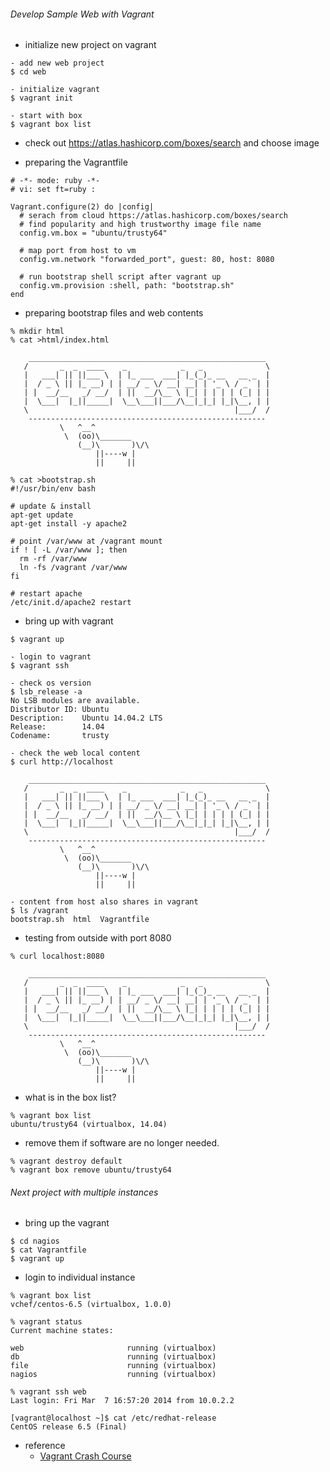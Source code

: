 ###### Develop Sample Web with Vagrant
* initialize new project on vagrant
```
- add new web project
$ cd web

- initialize vagrant
$ vagrant init

- start with box
$ vagrant box list
```

* check out https://atlas.hashicorp.com/boxes/search and choose image

* preparing the Vagrantfile
```
# -*- mode: ruby -*-
# vi: set ft=ruby :

Vagrant.configure(2) do |config|
  # serach from cloud https://atlas.hashicorp.com/boxes/search
  # find popularity and high trustworthy image file name
  config.vm.box = "ubuntu/trusty64"

  # map port from host to vm
  config.vm.network "forwarded_port", guest: 80, host: 8080

  # run bootstrap shell script after vagrant up
  config.vm.provision :shell, path: "bootstrap.sh"
end
```

* preparing bootstrap files and web contents
```
% mkdir html
% cat >html/index.html

    _____________________________________________________
   /       _  _  ____    _            _   _              \
   |   ___| || ||___ \  | |_ ___  ___| |_(_)_ __   __ _  |
   |  / _ \ || |_ __) | | __/ _ \/ __| __| | '_ \ / _` | |
   | |  __/__   _/ __/  | ||  __/\__ \ |_| | | | | (_| | |
   |  \___|  |_||_____|  \__\___||___/\__|_|_| |_|\__, | |
   \                                              |___/  /
    -----------------------------------------------------
           \   ^__^
            \  (oo)\_______
               (__)\       )\/\
                   ||----w |
                   ||     ||

% cat >bootstrap.sh
#!/usr/bin/env bash

# update & install
apt-get update
apt-get install -y apache2

# point /var/www at /vagrant mount
if ! [ -L /var/www ]; then
  rm -rf /var/www
  ln -fs /vagrant /var/www
fi

# restart apache
/etc/init.d/apache2 restart
```

* bring up with vagrant
```
$ vagrant up

- login to vagrant
$ vagrant ssh

- check os version
$ lsb_release -a
No LSB modules are available.
Distributor ID: Ubuntu
Description:    Ubuntu 14.04.2 LTS
Release:        14.04
Codename:       trusty

- check the web local content
$ curl http://localhost

    _____________________________________________________
   /       _  _  ____    _            _   _              \
   |   ___| || ||___ \  | |_ ___  ___| |_(_)_ __   __ _  |
   |  / _ \ || |_ __) | | __/ _ \/ __| __| | '_ \ / _` | |
   | |  __/__   _/ __/  | ||  __/\__ \ |_| | | | | (_| | |
   |  \___|  |_||_____|  \__\___||___/\__|_|_| |_|\__, | |
   \                                              |___/  /
    -----------------------------------------------------
           \   ^__^
            \  (oo)\_______
               (__)\       )\/\
                   ||----w |
                   ||     ||

- content from host also shares in vagrant
$ ls /vagrant
bootstrap.sh  html  Vagrantfile
```

- testing from outside with port 8080
```
% curl localhost:8080

    _____________________________________________________
   /       _  _  ____    _            _   _              \
   |   ___| || ||___ \  | |_ ___  ___| |_(_)_ __   __ _  |
   |  / _ \ || |_ __) | | __/ _ \/ __| __| | '_ \ / _` | |
   | |  __/__   _/ __/  | ||  __/\__ \ |_| | | | | (_| | |
   |  \___|  |_||_____|  \__\___||___/\__|_|_| |_|\__, | |
   \                                              |___/  /
    -----------------------------------------------------
           \   ^__^
            \  (oo)\_______
               (__)\       )\/\
                   ||----w |
                   ||     ||
```

* what is in the box list?
```
% vagrant box list
ubuntu/trusty64 (virtualbox, 14.04)
```

* remove them if software are no longer needed.
```
% vagrant destroy default
% vagrant box remove ubuntu/trusty64
```

###### Next project with multiple instances
* bring up the vagrant
```
$ cd nagios
$ cat Vagrantfile
$ vagrant up
```

* login to individual instance
```
% vagrant box list
vchef/centos-6.5 (virtualbox, 1.0.0)

% vagrant status
Current machine states:

web                       running (virtualbox)
db                        running (virtualbox)
file                      running (virtualbox)
nagios                    running (virtualbox)

% vagrant ssh web
Last login: Fri Mar  7 16:57:20 2014 from 10.0.2.2

[vagrant@localhost ~]$ cat /etc/redhat-release
CentOS release 6.5 (Final)
```

* reference
   - [Vagrant Crash Course](https://sysadmincasts.com/episodes/42-crash-course-on-vagrant-revised)
